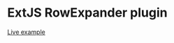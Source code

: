 ExtJS RowExpander plugin
========================

[Live example](http://triin.net/temp/row-expander/)


